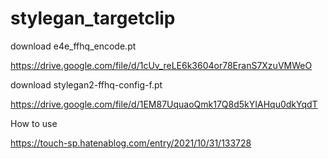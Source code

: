 # stylegan_targetclip

download e4e_ffhq_encode.pt

https://drive.google.com/file/d/1cUv_reLE6k3604or78EranS7XzuVMWeO


download stylegan2-ffhq-config-f.pt

https://drive.google.com/file/d/1EM87UquaoQmk17Q8d5kYIAHqu0dkYqdT


How to use

https://touch-sp.hatenablog.com/entry/2021/10/31/133728

